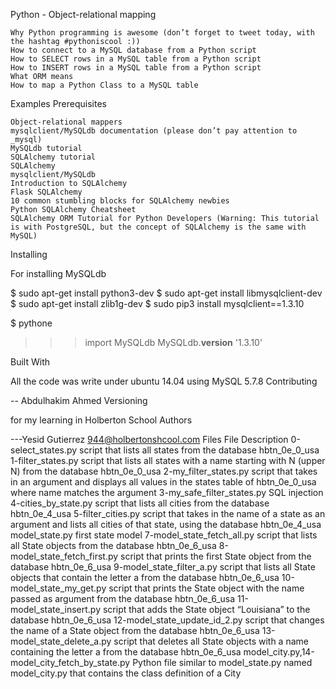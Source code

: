 Python - Object-relational mapping

    Why Python programming is awesome (don’t forget to tweet today, with the hashtag #pythoniscool :))
    How to connect to a MySQL database from a Python script
    How to SELECT rows in a MySQL table from a Python script
    How to INSERT rows in a MySQL table from a Python script
    What ORM means
    How to map a Python Class to a MySQL table

Examples
Prerequisites

    Object-relational mappers
    mysqlclient/MySQLdb documentation (please don’t pay attention to _mysql)
    MySQLdb tutorial
    SQLAlchemy tutorial
    SQLAlchemy
    mysqlclient/MySQLdb
    Introduction to SQLAlchemy
    Flask SQLAlchemy
    10 common stumbling blocks for SQLAlchemy newbies
    Python SQLAlchemy Cheatsheet
    SQLAlchemy ORM Tutorial for Python Developers (Warning: This tutorial is with PostgreSQL, but the concept of SQLAlchemy is the same with MySQL)

Installing

For installing MySQLdb

$ sudo apt-get install python3-dev
$ sudo apt-get install libmysqlclient-dev
$ sudo apt-get install zlib1g-dev
$ sudo pip3 install mysqlclient==1.3.10

$ pythone
>>> import MySQLdb
>>> MySQLdb.__version__
'1.3.10'

Built With

All the code was write under ubuntu 14.04 using MySQL 5.7.8
Contributing

-- Abdulhakim Ahmed
Versioning

for my learning in Holberton School
Authors

---Yesid Gutierrez 944@holbertonshcool.com
Files
File 	Description
0-select_states.py 	script that lists all states from the database hbtn_0e_0_usa
1-filter_states.py 	script that lists all states with a name starting with N (upper N) from the database hbtn_0e_0_usa
2-my_filter_states.py 	script that takes in an argument and displays all values in the states table of hbtn_0e_0_usa where name matches the argument
3-my_safe_filter_states.py 	SQL injection
4-cities_by_state.py 	script that lists all cities from the database hbtn_0e_4_usa
5-filter_cities.py 	script that takes in the name of a state as an argument and lists all cities of that state, using the database hbtn_0e_4_usa
model_state.py 	first state model
7-model_state_fetch_all.py 	script that lists all State objects from the database hbtn_0e_6_usa
8-model_state_fetch_first.py 	script that prints the first State object from the database hbtn_0e_6_usa
9-model_state_filter_a.py 	script that lists all State objects that contain the letter a from the database hbtn_0e_6_usa
10-model_state_my_get.py 	script that prints the State object with the name passed as argument from the database hbtn_0e_6_usa
11-model_state_insert.py 	script that adds the State object “Louisiana” to the database hbtn_0e_6_usa
12-model_state_update_id_2.py 	script that changes the name of a State object from the database hbtn_0e_6_usa
13-model_state_delete_a.py 	script that deletes all State objects with a name containing the letter a from the database hbtn_0e_6_usa
model_city.py,14-model_city_fetch_by_state.py 	Python file similar to model_state.py named model_city.py that contains the class definition of a City
